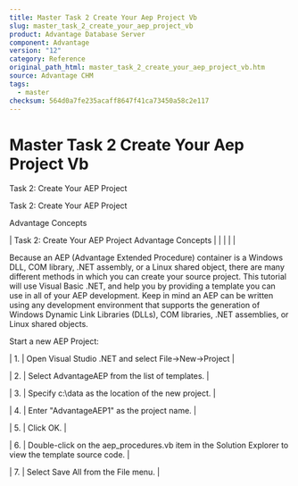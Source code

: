 ```yaml
---
title: Master Task 2 Create Your Aep Project Vb
slug: master_task_2_create_your_aep_project_vb
product: Advantage Database Server
component: Advantage
version: "12"
category: Reference
original_path_html: master_task_2_create_your_aep_project_vb.htm
source: Advantage CHM
tags:
  - master
checksum: 564d0a7fe235acaff8647f41ca73450a58c2e117
---
```


# Master Task 2 Create Your Aep Project Vb

Task 2: Create Your AEP Project

Task 2: Create Your AEP Project

Advantage Concepts

| Task 2: Create Your AEP Project  Advantage Concepts |  |  |  |  |

Because an AEP (Advantage Extended Procedure) container is a Windows DLL, COM library, .NET assembly, or a Linux shared object, there are many different methods in which you can create your source project. This tutorial will use Visual Basic .NET, and help you by providing a template you can use in all of your AEP development. Keep in mind an AEP can be written using any development environment that supports the generation of Windows Dynamic Link Libraries (DLLs), COM libraries, .NET assemblies, or Linux shared objects.

Start a new AEP Project:

| 1. | Open Visual Studio .NET and select File->New->Project |

| 2. | Select AdvantageAEP from the list of templates. |

| 3. | Specify c:\data as the location of the new project. |

| 4. | Enter "AdvantageAEP1" as the project name. |

| 5. | Click OK. |

| 6. | Double-click on the aep\_procedures.vb item in the Solution Explorer to view the template source code. |

| 7. | Select Save All from the File menu. |
